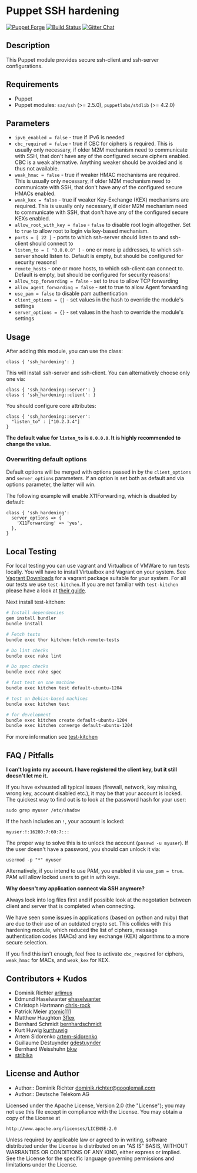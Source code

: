 # Puppet SSH hardening

[![Puppet Forge](https://img.shields.io/puppetforge/dt/hardening/ssh_hardening.svg)][1]
[![Build Status](http://img.shields.io/travis/hardening-io/puppet-ssh-hardening.svg)][2]
[![Gitter Chat](https://badges.gitter.im/Join%20Chat.svg)][3]

## Description

This Puppet module provides secure ssh-client and ssh-server configurations.

## Requirements

* Puppet
* Puppet modules: `saz/ssh` (>= 2.5.0), `puppetlabs/stdlib` (>= 4.2.0)


## Parameters

* `ipv6_enabled = false` - true if IPv6 is needed
* `cbc_required = false` - true if CBC for ciphers is required. This is usually only necessary, if older M2M mechanism need to communicate with SSH, that don't have any of the configured secure ciphers enabled. CBC is a weak alternative. Anything weaker should be avoided and is thus not available.
* `weak_hmac = false` - true if weaker HMAC mechanisms are required. This is usually only necessary, if older M2M mechanism need to communicate with SSH, that don't have any of the configured secure HMACs enabled.
* `weak_kex = false` - true if weaker Key-Exchange (KEX) mechanisms are required. This is usually only necessary, if older M2M mechanism need to communicate with SSH, that don't have any of the configured secure KEXs enabled.
* `allow_root_with_key = false` - `false` to disable root login altogether. Set to `true` to allow root to login via key-based mechanism.
* `ports = [ 22 ]` - ports to which ssh-server should listen to and ssh-client should connect to
* `listen_to = [ "0.0.0.0" ]` - one or more ip addresses, to which ssh-server should listen to. Default is empty, but should be configured for security reasons!
* `remote_hosts` - one or more hosts, to which ssh-client can connect to. Default is empty, but should be configured for security reasons!
* `allow_tcp_forwarding = false` - set to true to allow TCP forwarding
* `allow_agent_forwarding = false` - set to true to allow Agent forwarding
* `use_pam = false` to disable pam authentication
* `client_options = {}` - set values in the hash to override the module's settings
* `server_options = {}` - set values in the hash to override the module's settings

## Usage

After adding this module, you can use the class:

    class { 'ssh_hardening': }

This will install ssh-server and ssh-client. You can alternatively choose only one via:

    class { 'ssh_hardening::server': }
    class { 'ssh_hardening::client': }

You should configure core attributes:

    class { 'ssh_hardening::server':
      "listen_to" : ["10.2.3.4"]
    }

**The default value for `listen_to` is `0.0.0.0`. It is highly recommended to change the value.**

### Overwriting default options
Default options will be merged with options passed in by the `client_options` and `server_options` parameters.
If an option is set both as default and via options parameter, the latter will win.

The following example will enable X11Forwarding, which is disabled by default:

```puppet
class { 'ssh_hardening':
  server_options => {
    'X11Forwarding' => 'yes',
  },
}
```

## Local Testing

For local testing you can use vagrant and Virtualbox of VMWare to run tests locally. You will have to install Virtualbox and Vagrant on your system. See [Vagrant Downloads](http://downloads.vagrantup.com/) for a vagrant package suitable for your system. For all our tests we use `test-kitchen`. If you are not familiar with `test-kitchen` please have a look at [their guide](http://kitchen.ci/docs/getting-started).

Next install test-kitchen:

```bash
# Install dependencies
gem install bundler
bundle install

# Fetch tests
bundle exec thor kitchen:fetch-remote-tests

# Do lint checks
bundle exec rake lint

# Do spec checks
bundle exec rake spec

# fast test on one machine
bundle exec kitchen test default-ubuntu-1204

# test on Debian-based machines
bundle exec kitchen test

# for development
bundle exec kitchen create default-ubuntu-1204
bundle exec kitchen converge default-ubuntu-1204
```

For more information see [test-kitchen](http://kitchen.ci/docs/getting-started)

## FAQ / Pitfalls

**I can't log into my account. I have registered the client key, but it still doesn't let me it.**

If you have exhausted all typical issues (firewall, network, key missing, wrong key, account disabled etc.), it may be that your account is locked. The quickest way to find out is to look at the password hash for your user:

    sudo grep myuser /etc/shadow

If the hash includes an `!`, your account is locked:

    myuser:!:16280:7:60:7:::

The proper way to solve this is to unlock the account (`passwd -u myuser`). If the user doesn't have a password, you should can unlock it via:

    usermod -p "*" myuser

Alternatively, if you intend to use PAM, you enabled it via `use_pam = true`. PAM will allow locked users to get in with keys.


**Why doesn't my application connect via SSH anymore?**

Always look into log files first and if possible look at the negotation between client and server that is completed when connecting.

We have seen some issues in applications (based on python and ruby) that are due to their use of an outdated crypto set. This collides with this hardening module, which reduced the list of ciphers, message authentication codes (MACs) and key exchange (KEX) algorithms to a more secure selection.

If you find this isn't enough, feel free to activate `cbc_required` for ciphers, `weak_hmac` for MACs, and `weak_kex` for KEX.

## Contributors + Kudos

* Dominik Richter [arlimus](https://github.com/arlimus)
* Edmund Haselwanter [ehaselwanter](https://github.com/ehaselwanter)
* Christoph Hartmann [chris-rock](https://github.com/chris-rock)
* Patrick Meier [atomic111](https://github.com/atomic111)
* Matthew Haughton [3flex](https://github.com/3flex)
* Bernhard Schmidt [bernhardschmidt](https://github.com/bernhardschmidt)
* Kurt Huwig [kurthuwig](https://github.com/kurthuwig)
* Artem Sidorenko [artem-sidorenko](https://github.com/artem-sidorenko)
* Guillaume Destuynder [gdestuynder](https://github.com/gdestuynder)
* Bernhard Weisshuhn [bkw](https://github.com/bkw)
* [stribika](https://github.com/stribika)

## License and Author

* Author:: Dominik Richter <dominik.richter@googlemail.com>
* Author:: Deutsche Telekom AG

Licensed under the Apache License, Version 2.0 (the "License");
you may not use this file except in compliance with the License.
You may obtain a copy of the License at

    http://www.apache.org/licenses/LICENSE-2.0

Unless required by applicable law or agreed to in writing, software
distributed under the License is distributed on an "AS IS" BASIS,
WITHOUT WARRANTIES OR CONDITIONS OF ANY KIND, either express or implied.
See the License for the specific language governing permissions and
limitations under the License.

[1]: https://forge.puppetlabs.com/hardening/ssh_hardening
[2]: http://travis-ci.org/hardening-io/puppet-ssh-hardening
[3]: https://gitter.im/hardening-io/general
